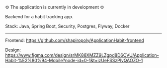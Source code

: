 ⚙️ The application is currently in development ⚙️


Backend for a habit tracking app.

Stack: Java, Spring Boot, Security, Postgres, Flyway, Docker

------------

Frontend: https://github.com/shapiropoly/ApplicationHabit-frontend

Design: https://www.figma.com/design/srMK88XMZZ9LZgpd8D6CVU/Application-Habit-%E2%80%94-Mobile?node-id=0-1&t=izUeFSSzPlvQAOZO-1
